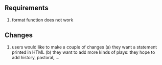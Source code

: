## Requirements

1. format function does not work

## Changes

1. users would like to make a couple of changes
   (a) they want a statement printed in HTML
   (b) they want to add more kinds of plays: they hope to add history, pastoral, ...
